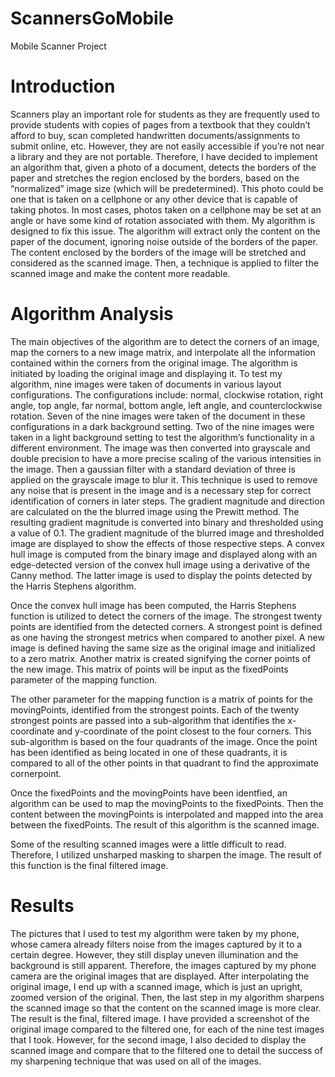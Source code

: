 # ScannersGoMobile
Mobile Scanner Project

# Introduction

  Scanners play an important role for students as they are frequently used to provide students with copies of pages from a textbook that they couldn’t afford to buy, scan completed handwritten documents/assignments to submit online, etc. However, they are not easily accessible if you’re not near a library and they are not portable. Therefore, I have decided to implement an algorithm that, given a photo of a document, detects the borders of the paper and stretches the region enclosed by the borders, based on the “normalized” image size (which will be predetermined). This photo could be one that is taken on a cellphone or any other device that is capable of taking photos. In most cases, photos taken on a cellphone may be set at an angle or have some kind of rotation associated with them. My algorithm is designed to fix this issue. The algorithm will extract only the content on the paper of the document, ignoring noise outside of the borders of the paper. The content enclosed by the borders of the image will be stretched and considered as the scanned image. Then, a technique is applied to filter the scanned image and make the content more readable.

# Algorithm Analysis

  The main objectives of the algorithm are to detect the corners of an image, map the corners to a new image matrix, and interpolate all the information contained within the corners from the original image. The algorithm is initiated by loading the original image and displaying it. To test my algorithm, nine images were taken of documents in various layout configurations. The configurations include: normal, clockwise rotation, right angle, top angle, far normal, bottom angle, left angle, and counterclockwise rotation. Seven of the nine images were taken of the document in these configurations in a dark background setting. Two of the nine images were taken in a light background setting to test the algorithm’s functionality in a different environment. The image was then converted into grayscale and double precision to have a more precise scaling of the various intensities in the image. Then a gaussian filter with a standard deviation of three is applied on the grayscale image to blur it. This technique is used to remove any noise that is present in the image and is a necessary step for correct identification of corners in later steps. The gradient magnitude and direction are calculated on the the blurred image using the Prewitt method. The resulting gradient magnitude is converted into binary and thresholded using a value of 0.1. The gradient magnitude of the blurred image and thresholded image are displayed to show the effects of those respective steps. A convex hull image is computed from the binary image and displayed along with an edge-detected version of the convex hull image using a derivative of the Canny method. The latter image is used to display the points detected by the Harris Stephens algorithm.
  
  Once the convex hull image has been computed, the Harris Stephens function is utilized to detect the corners of the image. The strongest twenty points are identified from the detected corners. A strongest point is defined as one having the strongest metrics when compared to another pixel. A new image is defined having the same size as the original image and initialized to a zero matrix. Another matrix is created signifying the corner points of the new image. This matrix of points will be input as the fixedPoints parameter of the mapping function.
  
  The other parameter for the mapping function is a matrix of points for the movingPoints, identified from the strongest points. Each of the twenty strongest points are passed into a sub-algorithm that identifies the x-coordinate and y-coordinate of the point closest to the four corners. This sub-algorithm is based on the four quadrants of the image. Once the point has been identified as being located in one of these quadrants, it is compared to all of the other points in that quadrant to find the approximate cornerpoint.
  
  Once the fixedPoints and the movingPoints have been identfied, an algorithm can be used to map the movingPoints to the fixedPoints. Then the content between the movingPoints is interpolated and mapped into the area between the fixedPoints. The result of this algorithm is the scanned image.
  
  Some of the resulting scanned images were a little difficult to read. Therefore, I utilized unsharped masking to sharpen the image. The result of this function is the final filtered image.

# Results

  The pictures that I used to test my algorithm were taken by my phone, whose camera already filters noise from the images captured by it to a certain degree. However, they still display uneven illumination and the background is still apparent. Therefore, the images captured by my phone camera are the original images that are displayed. After interpolating the original image, I end up with a scanned image, which is just an upright, zoomed version of the original. Then, the last step in my algorithm sharpens the scanned image so that the content on the scanned image is more clear. The result is the final, filtered image. I have provided a screenshot of the original image compared to the filtered one, for each of the nine test images that I took. However, for the second image, I also decided to display the scanned image and compare that to the filtered one to detail the success of my sharpening technique that was used on all of the images.
